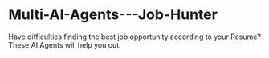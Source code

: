 # Multi-AI-Agents---Job-Hunter
Have difficulties finding the best job opportunity according to your Resume? These AI Agents will help you out.
